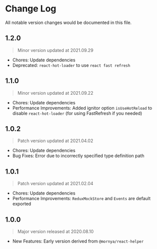 # Change Log
All notable version changes would be documented in this file.

## 1.2.0
> Minor version updated at 2021.09.29
- Chores: Update dependencies
- Deprecated: `react-hot-loader` to use `react fast refresh`

## 1.1.0
> Minor version updated at 2021.09.22
- Chores: Update dependencies
- Performance Improvements: Added ignitor option `isUseHotReload` to disable `react-hot-loader` (for using FastRefresh if you needed)

## 1.0.2
> Patch version updated at 2021.04.02
- Chores: Update dependencies
- Bug Fixes: Error due to incorrectly specified type definition path

## 1.0.1
> Patch version updated at 2021.02.04
- Chores: Update dependencies
- Performance Improvements: `ReduxMockStore` and `Events` are default exported

## 1.0.0
> Major version released at 2020.08.10
- New Features: Early version derived from `@mornya/react-helper`

